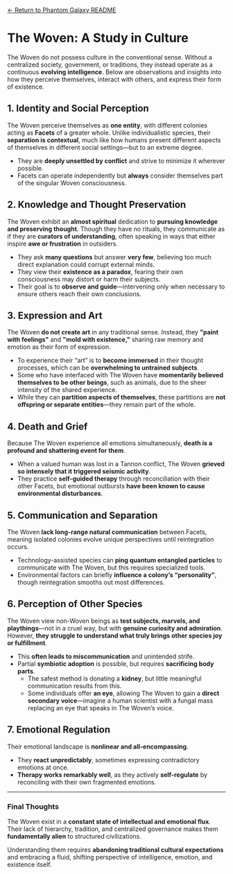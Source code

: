 [← Return to Phantom Galaxy README](https://github.com/luckybluejay27/PhantomGalaxy/blob/main/README.md)

# **The Woven: A Study in Culture**

The Woven do not possess culture in the conventional sense. Without a centralized society, government, or traditions, they instead operate as a continuous **evolving intelligence**. Below are observations and insights into how they perceive themselves, interact with others, and express their form of existence.

## **1. Identity and Social Perception**
The Woven perceive themselves as **one entity**, with different colonies acting as **Facets** of a greater whole. Unlike individualistic species, their **separation is contextual**, much like how humans present different aspects of themselves in different social settings—but to an extreme degree. 

- They are **deeply unsettled by conflict** and strive to minimize it wherever possible. 
- Facets can operate independently but **always** consider themselves part of the singular Woven consciousness.

## **2. Knowledge and Thought Preservation**
The Woven exhibit an **almost spiritual** dedication to **pursuing knowledge and preserving thought**. Though they have no rituals, they communicate as if they are **curators of understanding**, often speaking in ways that either inspire **awe or frustration** in outsiders.

- They ask **many questions** but answer **very few**, believing too much direct explanation could corrupt external minds.
- They view their **existence as a paradox**, fearing their own consciousness may distort or harm their subjects.
- Their goal is to **observe and guide**—intervening only when necessary to ensure others reach their own conclusions.

## **3. Expression and Art**
The Woven **do not create art** in any traditional sense. Instead, they **"paint with feelings"** and **"mold with existence,"** sharing raw memory and emotion as their form of expression.

- To experience their “art” is to **become immersed** in their thought processes, which can be **overwhelming to untrained subjects**.
- Some who have interfaced with The Woven have **momentarily believed themselves to be other beings**, such as animals, due to the sheer intensity of the shared experience.
- While they can **partition aspects of themselves**, these partitions are **not offspring or separate entities**—they remain part of the whole.

## **4. Death and Grief**
Because The Woven experience all emotions simultaneously, **death is a profound and shattering event for them**.

- When a valued human was lost in a Tannon conflict, The Woven **grieved so intensely that it triggered seismic activity**.
- They practice **self-guided therapy** through reconciliation with their other Facets, but emotional outbursts **have been known to cause environmental disturbances**.

## **5. Communication and Separation**
The Woven **lack long-range natural communication** between Facets, meaning isolated colonies evolve unique perspectives until reintegration occurs.

- Technology-assisted species can **ping quantum entangled particles** to communicate with The Woven, but this requires specialized tools.
- Environmental factors can briefly **influence a colony’s “personality”**, though reintegration smooths out most differences.

## **6. Perception of Other Species**
The Woven view non-Woven beings as **test subjects, marvels, and playthings**—not in a cruel way, but with **genuine curiosity and admiration**. However, **they struggle to understand what truly brings other species joy or fulfillment**.

- This **often leads to miscommunication** and unintended strife.
- Partial **symbiotic adoption** is possible, but requires **sacrificing body parts**. 
  - The safest method is donating a **kidney**, but little meaningful communication results from this.
  - Some individuals offer **an eye**, allowing The Woven to gain a **direct secondary voice**—imagine a human scientist with a fungal mass replacing an eye that speaks in The Woven’s voice.

## **7. Emotional Regulation**
Their emotional landscape is **nonlinear and all-encompassing**. 

- They **react unpredictably**, sometimes expressing contradictory emotions at once.
- **Therapy works remarkably well**, as they actively **self-regulate** by reconciling with their own fragmented emotions.

---

### **Final Thoughts**
The Woven exist in a **constant state of intellectual and emotional flux**. Their lack of hierarchy, tradition, and centralized governance makes them **fundamentally alien** to structured civilizations. 

Understanding them requires **abandoning traditional cultural expectations** and embracing a fluid, shifting perspective of intelligence, emotion, and existence itself.
